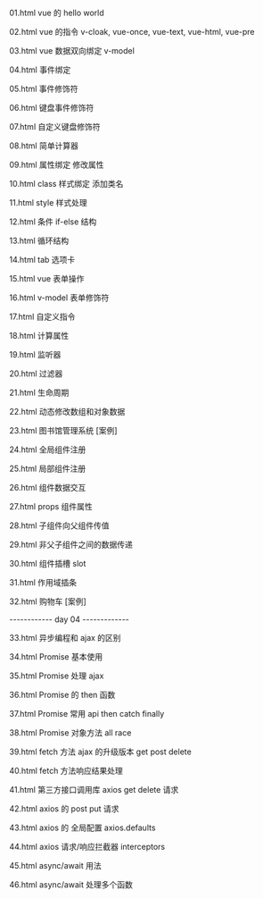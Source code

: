 #

01.html vue 的 hello world

02.html vue 的指令 v-cloak, vue-once, vue-text, vue-html, vue-pre

03.html vue 数据双向绑定 v-model

04.html 事件绑定

05.html 事件修饰符

06.html 键盘事件修饰符

07.html 自定义键盘修饰符

08.html 简单计算器

09.html 属性绑定 修改属性

10.html class 样式绑定 添加类名

11.html style 样式处理

12.html 条件 if-else 结构

13.html 循环结构

14.html tab 选项卡

15.html vue 表单操作

16.html v-model 表单修饰符

17.html 自定义指令

18.html 计算属性

19.html 监听器

20.html 过滤器

21.html 生命周期

22.html 动态修改数组和对象数据

23.html 图书馆管理系统 [案例]

24.html 全局组件注册

25.html 局部组件注册

26.html 组件数据交互

27.html props 组件属性

28.html 子组件向父组件传值

29.html 非父子组件之间的数据传递

30.html 组件插槽 slot

31.html 作用域插条

32.html 购物车 [案例]

------------ day 04 -------------

33.html 异步编程和 ajax 的区别

34.html Promise 基本使用

35.html Promise 处理 ajax

36.html Promise 的 then 函数

37.html Promise 常用 api then catch finally

38.html Promise 对象方法 all race

39.html fetch 方法 ajax 的升级版本 get post delete

40.html fetch 方法响应结果处理

41.html 第三方接口调用库 axios get delete 请求

42.html axios 的 post put 请求

43.html axios 的 全局配置 axios.defaults

44.html axios 请求/响应拦截器 interceptors

45.html async/await 用法

46.html async/await 处理多个函数
